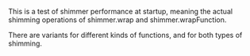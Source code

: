 This is a test of shimmer performance at startup, meaning the actual shimming operations of shimmer.wrap and shimmer.wrapFunction.

There are variants for different kinds of functions, and for both types of shimming.
